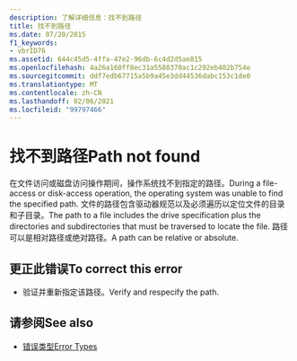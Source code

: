 ```yaml
---
description: 了解详细信息：找不到路径
title: 找不到路径
ms.date: 07/20/2015
f1_keywords:
- vbrID76
ms.assetid: 644c45d5-4ffa-47e2-96db-6c4d2d5ae815
ms.openlocfilehash: 4a26a160ff8ec31a5580370ac1c292eb402b754e
ms.sourcegitcommit: ddf7edb67715a5b9a45e3dd44536dabc153c1de0
ms.translationtype: MT
ms.contentlocale: zh-CN
ms.lasthandoff: 02/06/2021
ms.locfileid: "99797466"
---
```

# <a name="path-not-found"></a><span data-ttu-id="994d6-103">找不到路径</span><span class="sxs-lookup"><span data-stu-id="994d6-103">Path not found</span></span>

<span data-ttu-id="994d6-104">在文件访问或磁盘访问操作期间，操作系统找不到指定的路径。</span><span class="sxs-lookup"><span data-stu-id="994d6-104">During a file-access or disk-access operation, the operating system was unable to find the specified path.</span></span> <span data-ttu-id="994d6-105">文件的路径包含驱动器规范以及必须遍历以定位文件的目录和子目录。</span><span class="sxs-lookup"><span data-stu-id="994d6-105">The path to a file includes the drive specification plus the directories and subdirectories that must be traversed to locate the file.</span></span> <span data-ttu-id="994d6-106">路径可以是相对路径或绝对路径。</span><span class="sxs-lookup"><span data-stu-id="994d6-106">A path can be relative or absolute.</span></span>  
  
## <a name="to-correct-this-error"></a><span data-ttu-id="994d6-107">更正此错误</span><span class="sxs-lookup"><span data-stu-id="994d6-107">To correct this error</span></span>  
  
- <span data-ttu-id="994d6-108">验证并重新指定该路径。</span><span class="sxs-lookup"><span data-stu-id="994d6-108">Verify and respecify the path.</span></span>  
  
## <a name="see-also"></a><span data-ttu-id="994d6-109">请参阅</span><span class="sxs-lookup"><span data-stu-id="994d6-109">See also</span></span>

- [<span data-ttu-id="994d6-110">错误类型</span><span class="sxs-lookup"><span data-stu-id="994d6-110">Error Types</span></span>](../../programming-guide/language-features/error-types.md)
